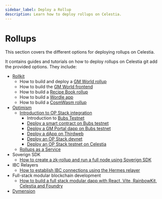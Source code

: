 ```yaml
---
sidebar_label: Deploy a Rollup
description: Learn how to deploy rollups on Celestia.
---
```


# Rollups

This section covers the different options for deploying rollups on Celestia.

It contains guides and tutorials on how to deploy rollups on Celestia git add the provided options.
They include:

- [Rollkit](./rollkit.mdx)
  - How to build and deploy a [GM World rollup](https://rollkit.dev/tutorials/gm-world)
  - How to build the [GM World frontend](https://rollkit.dev/tutorials/gm-world-frontend)
  - How to build a [Recipe Book rollup](https://rollkit.dev/tutorials/recipe-book)
  - How to build a [Wordle app](https://rollkit.dev/tutorials/wordle)
  - How to build a [CosmWasm rollup](https://rollkit.dev/tutorials/cosmwasm)
- [Optimism](./intro-to-op-stack.md#what-are-optimism-and-the-op-stack)
  - [Introduction to OP Stack integration](./intro-to-op-stack.md)
    - Introduction to [Bubs Testnet](./bubs-testnet.md)
    - [Deploy a smart contract on Bubs testnet](./deploy-on-bubs.md)
    - [Deploy a GM Portal dapp on Bubs testnet](./gm-portal-bubs.md)
    - [Deploy a dApp on Thirdweb](https://thirdweb.com/bubs-testnet)
    - [Deploy an OP Stack devnet](./optimism-devnet.mdx)
    - [Deploy an OP Stack testnet on Celestia](./optimism.mdx)
  - [Rollups as a Service](https://docs.celestia.org/category/rollups-as-a-service/)
- Soverign SDK
  - [How to create a zk-rollup and run a full node using Soverign SDK](https://github.com/Sovereign-Labs/sovereign-sdk/tree/main/examples/demo-rollup#demo-rollup)
- IBC Relayers
  - [How to establish IBC connections using the Hermes relayer](./ibc-relayer.md)
- Full-stack modular blockchain development
  - [How to build a full stack modular dapp with React, Vite, RainbowKit, Celestia and Foundry](./full-stack-modular-development-guide.md)
- [Dymension](https://dymension.xyz/)
